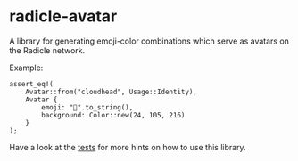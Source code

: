 # radicle-avatar

A library for generating emoji-color combinations which serve as avatars on the
Radicle network.

Example:
```
assert_eq!(
    Avatar::from("cloudhead", Usage::Identity),
    Avatar {
        emoji: "🌻".to_string(),
        background: Color::new(24, 105, 216)
    }
);
```

Have a look at the [tests][te] for more hints on how to use this library.


[te]: https://github.com/radicle-dev/radicle-avatar/blob/main/src/lib.rs
